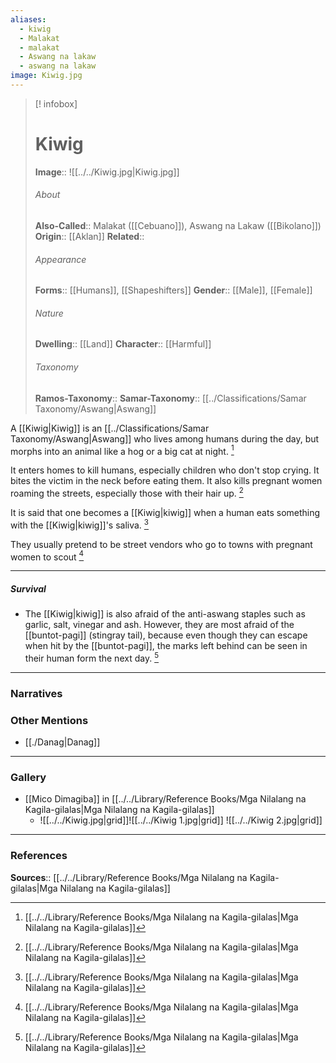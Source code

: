 ```yaml
---
aliases:
  - kiwig
  - Malakat
  - malakat
  - Aswang na lakaw
  - aswang na lakaw
image: Kiwig.jpg
---
```

> [! infobox]
> # Kiwig
> **Image**:: ![[../../Kiwig.jpg|Kiwig.jpg]]
> ###### About
> **Also-Called**:: Malakat ([[Cebuano]]), Aswang na Lakaw ([[Bikolano]])
> **Origin**:: [[Aklan]]
> **Related**:: 
> ###### Appearance
> **Forms**::  [[Humans]], [[Shapeshifters]]
> **Gender**:: [[Male]], [[Female]]
> ###### Nature
> **Dwelling**:: [[Land]]
> **Character**:: [[Harmful]]
> ⠀
> ###### Taxonomy
> **Ramos-Taxonomy**:: 
> **Samar-Taxonomy**:: [[../Classifications/Samar Taxonomy/Aswang|Aswang]]

A [[Kiwig|Kiwig]] is an [[../Classifications/Samar Taxonomy/Aswang|Aswang]] who lives among humans during the day, but morphs into an animal like a hog or a big cat at night. [^1]

It enters homes to kill humans, especially children who don't stop crying. It bites the victim in the neck before eating them. It also kills pregnant women roaming the streets, especially those with their hair up. [^1]

It is said that one becomes a [[Kiwig|kiwig]] when a human eats something with the [[Kiwig|kiwig]]'s saliva. [^1]

They usually pretend to be street vendors who go to towns with pregnant women to scout [^1]

---
##### Survival
- The [[Kiwig|kiwig]] is also afraid of the anti-aswang staples such as garlic, salt, vinegar and ash. However, they are most afraid of the [[buntot-pagi]] (stingray tail), because even though they can escape when hit by the [[buntot-pagi]], the marks left behind can be seen in their human form the next day. [^1]


---
### Narratives


### Other Mentions
- [[./Danag|Danag]]


---
### Gallery
- [[Mico Dimagiba]] in [[../../Library/Reference Books/Mga Nilalang na Kagila-gilalas|Mga Nilalang na Kagila-gilalas]]
	- ![[../../Kiwig.jpg|grid]]![[../../Kiwig 1.jpg|grid]] ![[../../Kiwig 2.jpg|grid]]


---
### References
**Sources**:: [[../../Library/Reference Books/Mga Nilalang na Kagila-gilalas|Mga Nilalang na Kagila-gilalas]]

[^1]: [[../../Library/Reference Books/Mga Nilalang na Kagila-gilalas|Mga Nilalang na Kagila-gilalas]]